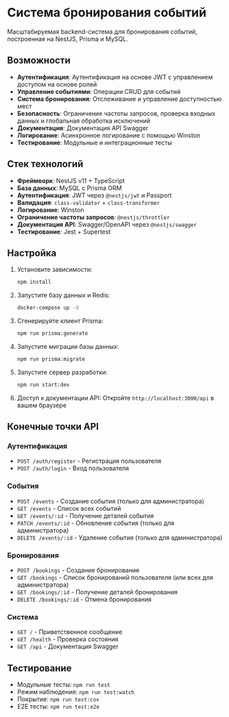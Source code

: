 # Система бронирования событий

Масштабируемая backend-система для бронирования событий, построенная на NestJS, Prisma и MySQL.

## Возможности

- **Аутентификация**: Аутентификация на основе JWT с управлением доступом на основе ролей
- **Управление событиями**: Операции CRUD для событий
- **Система бронирования**: Отслеживание и управление доступностью мест
- **Безопасность**: Ограничение частоты запросов, проверка входных данных и глобальная обработка исключений
- **Документация**: Документация API Swagger
- **Логирование**: Асинхронное логирование с помощью Winston
- **Тестирование**: Модульные и интеграционные тесты

## Стек технологий

- **Фреймворк**: NestJS v11 + TypeScript
- **База данных**: MySQL с Prisma ORM
- **Аутентификация**: JWT через `@nestjs/jwt` и Passport
- **Валидация**: `class-validator` + `class-transformer`
- **Логирование**: Winston
- **Ограничение частоты запросов**: `@nestjs/throttler`
- **Документация API**: Swagger/OpenAPI через `@nestjs/swagger`
- **Тестирование**: Jest + Supertest

## Настройка

1. Установите зависимости:
   ```bash
   npm install
   ```

2. Запустите базу данных и Redis:
   ```bash
   docker-compose up -d
   ```

3. Сгенерируйте клиент Prisma:
   ```bash
   npm run prisma:generate
   ```

4. Запустите миграции базы данных:
   ```bash
   npm run prisma:migrate
   ```

5. Запустите сервер разработки:
   ```bash
   npm run start:dev
   ```

6. Доступ к документации API:
   Откройте `http://localhost:3000/api` в вашем браузере

## Конечные точки API

### Аутентификация
- `POST /auth/register` - Регистрация пользователя
- `POST /auth/login` - Вход пользователя

### События
- `POST /events` - Создание события (только для администратора)
- `GET /events` - Список всех событий
- `GET /events/:id` - Получение деталей события
- `PATCH /events/:id` - Обновление события (только для администратора)
- `DELETE /events/:id` - Удаление события (только для администратора)

### Бронирования
- `POST /bookings` - Создание бронирования
- `GET /bookings` - Список бронирований пользователя (или всех для администратора)
- `GET /bookings/:id` - Получение деталей бронирования
- `DELETE /bookings/:id` - Отмена бронирования

### Система
- `GET /` - Приветственное сообщение
- `GET /health` - Проверка состояния
- `GET /api` - Документация Swagger

## Тестирование

- Модульные тесты: `npm run test`
- Режим наблюдения: `npm run test:watch`
- Покрытие: `npm run test:cov`
- E2E тесты: `npm run test:e2e`
